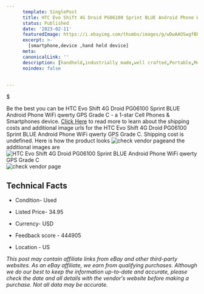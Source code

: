 ```yaml
---
      template: SinglePost
      title: HTC Evo Shift 4G Droid PG06100 Sprint BLUE Android Phone WiFi qwerty GPS Grade C
      status: Published
      date: '2023-02-11'
      featuredImage: https://i.ebayimg.com/thumbs/images/g/wDwAAOSwgfBhXdt1/s-l225.jpg
      excerpt: >-
        [smartphone,device ,hand held device]
      meta:
      canonicalLink: ''
      description: [handheld,industrially made,well crafted,Portable,Mobile,Compact,Convenient,Lightweight,Maneuverable,Man-portable,Miniature,Carriable,Hand-held,Light,Holdable,Transportable,Mobile device,Pocket-sized,On-the-go,Wireless,Cordless,Compact size,Convenient size, smartphone,device ,hand held device]
      noindex: false
        
        
---
```

$

Be the best you can be  HTC Evo Shift 4G Droid PG06100 Sprint BLUE Android Phone WiFi qwerty GPS Grade C - a 1-star Cell Phones & Smartphones device. [Click Here](https://www.ebay.com/itm/361848389203?hash=item543fd83e53%3Ag%3AwDwAAOSwgfBhXdt1&mkevt=1&mkcid=1&mkrid=711-53200-19255-0&campid=%253CePNCampaignId%253E&customid=%253CreferenceId%253E&toolid=10049) to read more to learn about the shipping costs and additional image urls for the HTC Evo Shift 4G Droid PG06100 Sprint BLUE Android Phone WiFi qwerty GPS Grade C. Shipping cost is undefined. Here is how the product looks ![check vendor page](https://i.ebayimg.com/thumbs/images/g/wDwAAOSwgfBhXdt1/s-l225.jpg)and the additional images are![HTC Evo Shift 4G Droid PG06100 Sprint BLUE Android Phone WiFi qwerty GPS Grade C](https://i.ebayimg.com/images/g/wDwAAOSwgfBhXdt1/s-l1600.jpg)![check vendor page](https://origin-galleryplus.ebayimg.com/ws/web/361848389203_2_0_1/225x225.jpg,https://origin-galleryplus.ebayimg.com/ws/web/361848389203_3_0_1/225x225.jpg,https://origin-galleryplus.ebayimg.com/ws/web/361848389203_4_0_1/225x225.jpg)



 ## Technical Facts 



     
      

 - Condition- Used 


      

 - Listed Price- 34.95 


      

 - Currency- USD 


      

 - Feedback score - 444905 


      

 - Location - US 


      
      

 *_This post may contain affiliate links from eBay and other third-party websites. As an eBay affiliate, we earn from qualifying purchases. Although we do our best to keep the information up-to-date and accurate, please check the date and all details with the vendor's website before making a purchase. Not all data may be accurate._*







